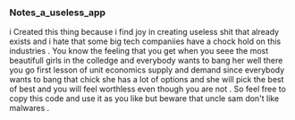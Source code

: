 ### Notes_a_useless_app

i Created this thing because i find joy in creating useless shit that already exists and i hate that some big tech companiies have a chock hold on this industries . You know the feeling that you get when you seee the most beautifull girls in the colledge and everybody wants to bang her well there you go first lesson of unit economics supply and demand since everybody wants to bang that chick she has a lot of options and she will pick the best of best and you will feel worthless even though you are not . So   feel free to copy this code and use it as you like but beware that uncle sam don't like malwares . 
